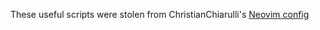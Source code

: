 These useful scripts were stolen from ChristianChiarulli's [Neovim config](https://github.com/ChristianChiarulli/nvim)

